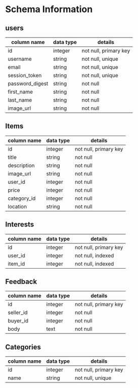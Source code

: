 # Schema Information

## users
column name     | data type | details
----------------|-----------|-----------------------
id              | integer   | not null, primary key
username        | string    | not null, unique
email           | string    | not null, unique
session_token   | string    | not null, unique
password_digest | string    | not null
first_name      | string    | not null
last_name       | string    | not null
image_url       | string    | not null

## Items
column name | data type | details
------------|-----------|-----------------------
id          | integer   | not null, primary key
title       | string    | not null
description | string    | not null
image_url   | string    | not null
user_id     | integer   | not null
price       | integer   | not null
category_id | integer   | not null
location    | string    | not null


## Interests
column name | data type | details
------------|-----------|-----------------------
id          | integer   | not null, primary key
user_id     | integer   | not null, indexed
item_id     | integer   | not null, indexed

## Feedback
column name | data type | details
------------|-----------|-----------------------
id          | integer   | not null, primary key
seller_id   | integer   | not null
buyer_id    | integer   | not null
body        | text      | not null

## Categories
column name | data type | details
------------|-----------|-----------------------
id          | integer   | not null, primary key
name        | string    | not null, unique
